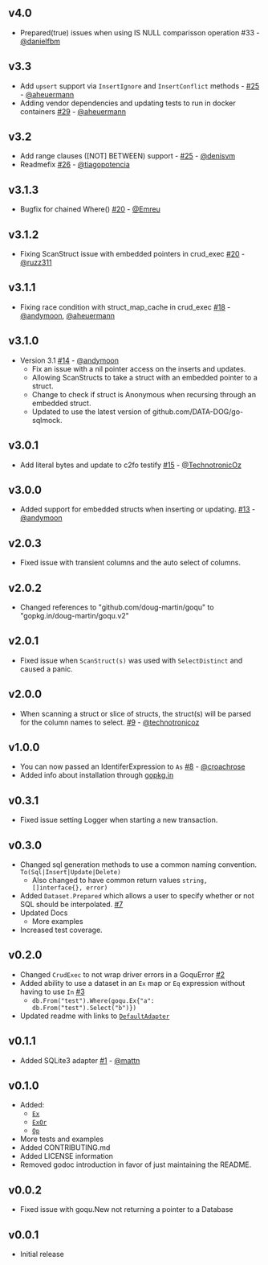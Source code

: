 ## v4.0 

* Prepared(true) issues when using IS NULL comparisson operation #33 - [@danielfbm](https://github.com/danielfbm)

## v3.3

* Add `upsert` support via `InsertIgnore` and `InsertConflict` methods - [#25](https://github.com/doug-martin/goqu/pull/28) - [@aheuermann](https://github.com/aheuermann)
* Adding vendor dependencies and updating tests to run in docker containers [#29](https://github.com/doug-martin/goqu/pull/29) - [@aheuermann](https://github.com/aheuermann)

## v3.2

* Add range clauses ([NOT] BETWEEN) support - [#25](https://github.com/doug-martin/goqu/pull/25) - [@denisvm](https://github.com/denisvm)
* Readmefix [#26](https://github.com/doug-martin/goqu/pull/26) - [@tiagopotencia](https://github.com/tiagopotencia)

## v3.1.3

* Bugfix for chained Where() [#20](https://github.com/doug-martin/goqu/pull/20) - [@Emreu](https://github.com/Emreu)


## v3.1.2

* Fixing ScanStruct issue with embedded pointers in crud_exec [#20](https://github.com/doug-martin/goqu/pull/20) - [@ruzz311](https://github.com/ruzz311)

## v3.1.1

* Fixing race condition with struct_map_cache in crud_exec [#18](https://github.com/doug-martin/goqu/pull/18) - [@andymoon](https://github.com/andymoon), [@aheuermann](https://github.com/aheuermann)

## v3.1.0

* Version 3.1 [#14](https://github.com/doug-martin/goqu/pull/14) - [@andymoon](https://github.com/andymoon)
    * Fix an issue with a nil pointer access on the inserts and updates.
    * Allowing ScanStructs to take a struct with an embedded pointer to a struct.
    * Change to check if struct is Anonymous when recursing through an embedded struct.
    * Updated to use the latest version of github.com/DATA-DOG/go-sqlmock.

## v3.0.1

* Add literal bytes and update to c2fo testify [#15](https://github.com/doug-martin/goqu/pull/15) - [@TechnotronicOz](https://github.com/TechnotronicOz)

## v3.0.0

* Added support for embedded structs when inserting or updating. [#13](https://github.com/doug-martin/goqu/pull/13) - [@andymoon](https://github.com/andymoon)

## v2.0.3

* Fixed issue with transient columns and the auto select of columns.

## v2.0.2

* Changed references to "github.com/doug-martin/goqu" to "gopkg.in/doug-martin/goqu.v2"

## v2.0.1

* Fixed issue when `ScanStruct(s)` was used with `SelectDistinct` and caused a panic.

## v2.0.0

* When scanning a struct or slice of structs, the struct(s) will be parsed for the column names to select. [#9](https://github.com/doug-martin/goqu/pull/9) - [@technotronicoz](https://github.com/TechnotronicOz)

## v1.0.0

* You can now passed an IdentiferExpression to `As` [#8](https://github.com/doug-martin/goqu/pull/8) - [@croachrose](https://github.com/croachrose)
* Added info about installation through [gopkg.in](http://labix.org/gopkg.in)

## v0.3.1

* Fixed issue setting Logger when starting a new transaction.

## v0.3.0

* Changed sql generation methods to use a common naming convention. `To(Sql|Insert|Update|Delete)`
   * Also changed to have common return values `string, []interface{}, error)`
* Added `Dataset.Prepared` which allows a user to specify whether or not SQL should be interpolated. [#7](https://github.com/doug-martin/goqu/issues/7)
* Updated Docs
    * More examples
* Increased test coverage.

## v0.2.0

* Changed `CrudExec` to not wrap driver errors in a GoquError [#2](https://github.com/doug-martin/goqu/issues/2)
* Added ability to use a dataset in an `Ex` map or `Eq` expression without having to use `In` [#3](https://github.com/doug-martin/goqu/issues/3)
   * `db.From("test").Where(goqu.Ex{"a": db.From("test").Select("b")})`
* Updated readme with links to [`DefaultAdapter`](https://godoc.org/github.com/doug-martin/goqu#DefaultAdapter)

## v0.1.1

* Added SQLite3 adapter [#1](https://github.com/doug-martin/goqu/pull/1) - [@mattn](https://github.com/mattn)

## v0.1.0

* Added:
    * [`Ex`](https://godoc.org/github.com/doug-martin/goqu#Ex)
    * [`ExOr`](https://godoc.org/github.com/doug-martin/goqu#ExOr)
    * [`Op`](https://godoc.org/github.com/doug-martin/goqu#Op)
* More tests and examples
* Added CONTRIBUTING.md
* Added LICENSE information
* Removed godoc introduction in favor of just maintaining the README.

## v0.0.2

* Fixed issue with goqu.New not returning a pointer to a Database

## v0.0.1

* Initial release
